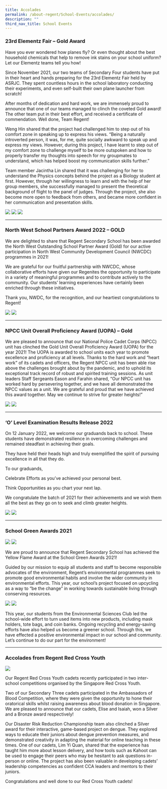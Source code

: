 ```yaml
---
title: Accolades
permalink: /about-regent/School-Events/accolades/
description: ""
third_nav_title: School Events
---
```

### **23rd Elementz Fair – Gold Award**

Have you ever wondered how planes fly? Or even thought about the best household chemicals that help to remove ink stains on your school uniform? Let our Elementz teams tell you how!

Since November 2021, our two teams of Secondary Four students have put in their heart and hands preparing for the 23rd Elementz Fair held by ASRJC. They spent countless hours in the school laboratory conducting their experiments, and even self-built their own plane launcher from scratch!

After months of dedication and hard work, we are immensely proud to announce that one of our teams managed to clinch the coveted Gold award! The other team put in their best effort, and received a certificate of commendation. Well done, Team Regent!

Weng Hin shared that the project had challenged him to step out of his comfort zone in speaking up to express his views. “Being a naturally introverted person, it was, for me, quite socially awkward to speak up and express my views. However, during this project, I have learnt to step out of my comfort zone to challenge myself to be more outspoken and how to properly transfer my thoughts into speech for my groupmates to understand, which has helped boost my communication skills further.”

Team member Jacintha Lin shared that it was challenging for her to understand the Physics concepts behind the project as a Biology student at first. However, through her willingness to learn and with the help of her group members, she successfully managed to present the theoretical background of flight to the panel of judges. Through the project, she also become more open to feedback from others, and became more confident in her communication and presentation skills.

![](/images/School%20Events/Accolades/23rdElementzFair-1.jpg)
![](/images/School%20Events/Accolades/23rdElementzFair-2.jpg)
![](/images/School%20Events/Accolades/23rdElementzFair-3.jpg)

---

### **North West School Partners Award 2022 – GOLD**

We are delighted to share that Regent Secondary School has been awarded the North West Outstanding School Partner Award (Gold) for our active participation in North West Community Development Council (NWCDC) programmes in 2021!

We are grateful for our fruitful partnership with NWCDC, whose collaborative efforts have given our Regenites the opportunity to participate in a variety of meaningful programmes and to contribute actively to the community. Our students’ learning experiences have certainly been enriched through these initiatives.

Thank you, NWDC, for the recognition, and our heartiest congratulations to Regent!

![](/images/School%20Events/Accolades/NorthWestSchPartnersAward2022-2.PNG)
![](/images/School%20Events/Accolades/NorthWestSchPartnersAward2022-3.PNG)

---

### **NPCC Unit Overall Proficiency Award (UOPA) – Gold**

We are pleased to announce that our National Police Cadet Corps (NPCC) unit has clinched the Gold Unit Overall Proficiency Award (UOPA) for the year 2021! The UOPA is awarded to school units each year to promote excellence and proficiency at all levels. Thanks to the hard work and “heart work” of its cadets and officers, the Regent NPCC unit has been able rise above the challenges brought about by the pandemic, and to uphold its exceptional track record of robust and spirited training sessions. As unit leaders Staff Sergeants Eason and Farahin shared, “Our NPCC unit has worked hard by persevering together, and we have all demonstrated the NPCC values as a unit. We are grateful and proud that we have achieved this award together. May we continue to strive for greater heights!”

![](/images/School%20Events/Accolades/NPCCUOPA2021-1.jpg)
![](/images/School%20Events/Accolades/NPCCUOPA2021-2.jpg)

---

### **‘O’ Level Examination Results Release 2022**

On 12 January 2022, we welcome our graduands back to school. These students have demonstrated resilience in overcoming challenges and remained steadfast in achieving their goals.

They have held their heads high and truly exemplified the spirit of pursuing excellence in all that they do.

To our graduands,

Celebrate Efforts as you’ve achieved your personal best.

Think Opportunities as you chart your next lap.

We congratulate the batch of 2021 for their achievements and we wish them all the best as they go on to seek and climb greater heights.

![](/images/School%20Events/Accolades/OLvlResults2021-1.jpg)
![](/images/School%20Events/Accolades/OLvlResults2021-2.jpg)

---

### **School Green Awards 2021**

![](/images/School%20Events/Accolades/SchGreenAwards2021-1.jpeg)
![](/images/School%20Events/Accolades/SchGreenAwards2021-2.jpeg)

We are proud to announce that Regent Secondary School has achieved the Yellow Flame Award at the School Green Awards 2021!

Guided by our mission to equip all students and staff to become responsible advocates of the environment, Regent’s environmental programmes seek to promote good environmental habits and involve the wider community in environmental efforts. This year, our school’s project focused on upcycling as a way to “be the change” in working towards sustainable living through conserving resources.

![](/images/School%20Events/Accolades/SchGreenAwards2021-3.jpg)
![](/images/School%20Events/Accolades/SchGreenAwards2021-4.jpeg)

This year, our students from the Environmental Sciences Club led the school-wide effort to turn used items into new products, including mask holders, tote bags, and coin banks. Ongoing recycling and energy-saving efforts have also helped us become a greener school. Through this, we have effected a positive environmental impact in our school and community. Let’s continue to do our part for the environment!

---

### **Accolades from Regent Red Cross Youth**

![](/images/School%20Events/Accolades/RCY-Accolades_30-July.png)

Our Regent Red Cross Youth cadets recently participated in two inter-school competitions organised by the Singapore Red Cross Youth.

Two of our Secondary Three cadets participated in the Ambassadors of Blood Competition, where they were given the opportunity to hone their oratorical skills whilst raising awareness about blood donation in Singapore. We are pleased to announce that our cadets, Elise and Isaiah, won a Silver and a Bronze award respectively!

Our Disaster Risk Reduction Championship team also clinched a Silver award for their interactive, game-based project on dengue. They explored ways to educate their juniors about dengue prevention measures, and demonstrated creativity in adapting the material for online teaching in these times. One of our cadets, Lim Yi Quan, shared that the experience has taught him more about lesson delivery, and how tools such as Kahoot can be used to engage their peers who may be hesitant to ask questions in-person or online. The project has also been valuable in developing cadets’ leadership competencies as confident CCA leaders and mentors to their juniors.

Congratulations and well done to our Red Cross Youth cadets!